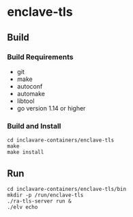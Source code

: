 # enclave-tls

## Build

### Build Requirements

- git
- make
- autoconf
- automake
- libtool
- go version 1.14 or higher

### Build and Install

```shell
cd inclavare-containers/enclave-tls
make
make install
```

## Run

```shell
cd inclavare-containers/enclave-tls/bin
mkdir -p /run/enclave-tls
./ra-tls-server run &
./elv echo
```
